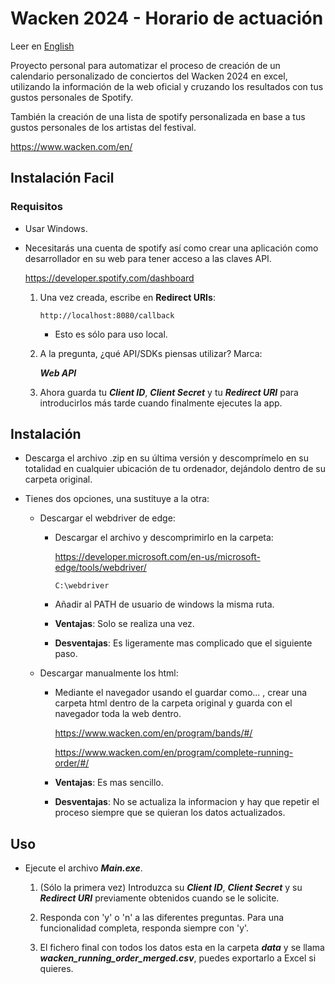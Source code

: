 # Wacken 2024 - Horario de actuación

Leer en [English](./README.md)

Proyecto personal para automatizar el proceso de creación de un calendario personalizado de conciertos del Wacken 2024 en excel, utilizando la información de la web oficial y cruzando los resultados con tus gustos personales de Spotify. 

También la creación de una lista de spotify personalizada en base a tus gustos personales de los artistas del festival.

https://www.wacken.com/en/


## Instalación Facil

### Requisitos

- Usar Windows.

- Necesitarás una cuenta de spotify así como crear una aplicación como desarrollador en su web para tener acceso a las claves API.

    https://developer.spotify.com/dashboard

    1. Una vez creada, escribe en **Redirect URIs**:

        `http://localhost:8080/callback`

        - Esto es sólo para uso local.

    2. A la pregunta, ¿qué API/SDKs piensas utilizar? Marca:

        ***Web API***

    3. Ahora guarda tu ***Client ID***, ***Client Secret*** y tu ***Redirect URI*** para introducirlos más tarde cuando finalmente ejecutes la app.

## Instalación

- Descarga el archivo .zip en su última versión y descomprímelo en su totalidad en cualquier ubicación de tu ordenador, dejándolo dentro de su carpeta original.

- Tienes dos opciones, una sustituye a la otra:

  - Descargar el webdriver de edge:

    - Descargar el archivo y descomprimirlo en la carpeta:
  
        https://developer.microsoft.com/en-us/microsoft-edge/tools/webdriver/

        `C:\webdriver`

    - Añadir al PATH de usuario de windows la misma ruta.

    - **Ventajas**: Solo se realiza una vez.

    - **Desventajas**: Es ligeramente mas complicado que el siguiente paso.

  - Descargar manualmente los html:
  
    -  Mediante el navegador usando el guardar como... , crear una carpeta html dentro de la carpeta original y guarda con el navegador toda la web dentro.

        https://www.wacken.com/en/program/bands/#/

        https://www.wacken.com/en/program/complete-running-order/#/

    - **Ventajas**: Es mas sencillo.

    - **Desventajas**: No se actualiza la informacion y hay que repetir el proceso siempre que se quieran los datos actualizados.

## Uso
   
- Ejecute el archivo ***Main.exe***.
  
   1. (Sólo la primera vez) Introduzca su ***Client ID***, ***Client Secret*** y su ***Redirect URI*** previamente obtenidos cuando se le solicite.

   2. Responda con 'y' o 'n' a las diferentes preguntas. Para una funcionalidad completa, responda siempre con 'y'.

   3. El fichero final con todos los datos esta en la carpeta ***data*** y se llama ***wacken_running_order_merged.csv***, puedes exportarlo a Excel si quieres.